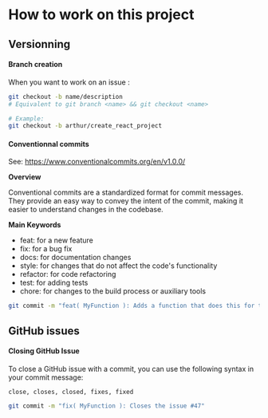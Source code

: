 # How to work on this project

## Versionning

#### Branch creation

When you want to work on an issue :

```bash
git checkout -b name/description
# Equivalent to git branch <name> && git checkout <name>

# Example:
git checkout -b arthur/create_react_project
```

#### Conventionnal commits

See: https://www.conventionalcommits.org/en/v1.0.0/

**Overview**

Conventional commits are a standardized format for commit messages. They provide an easy way to convey the intent of the commit, making it easier to understand changes in the codebase.

**Main Keywords**

- feat: for a new feature
- fix: for a bug fix
- docs: for documentation changes
- style: for changes that do not affect the code's functionality
- refactor: for code refactoring
- test: for adding tests
- chore: for changes to the build process or auxiliary tools

```bash
git commit -m "feat( MyFunction ): Adds a function that does this for this purpose"
```

## GitHub issues

#### Closing GitHub Issue

To close a GitHub issue with a commit, you can use the following syntax in your commit message:

    close, closes, closed, fixes, fixed

```bash
git commit -m "fix( MyFunction ): Closes the issue #47"
```
